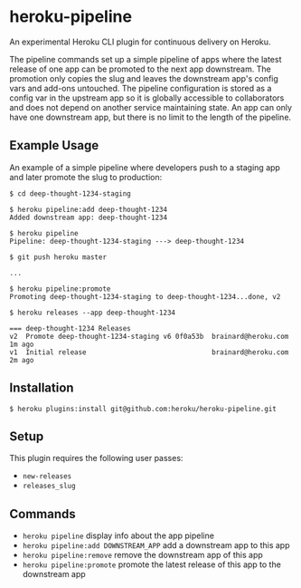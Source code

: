 heroku-pipeline
===============
An experimental Heroku CLI plugin for continuous delivery on Heroku.

The pipeline commands set up a simple pipeline of apps
where the latest release of one app can be promoted to the next app downstream.
The promotion only copies the slug and leaves the downstream app's config vars and add-ons untouched.
The pipeline configuration is stored as a config var in the upstream app
so it is globally accessible to collaborators and does not depend on another service maintaining state.
An app can only have one downstream app, but there is no limit to the length of the pipeline.

Example Usage
-------------
An example of a simple pipeline where developers push to a staging app and later promote the slug to production:

    $ cd deep-thought-1234-staging

    $ heroku pipeline:add deep-thought-1234
    Added downstream app: deep-thought-1234

    $ heroku pipeline
    Pipeline: deep-thought-1234-staging ---> deep-thought-1234

    $ git push heroku master

    ...

    $ heroku pipeline:promote
    Promoting deep-thought-1234-staging to deep-thought-1234...done, v2
    
    $ heroku releases --app deep-thought-1234
    
    === deep-thought-1234 Releases
    v2  Promote deep-thought-1234-staging v6 0f0a53b  brainard@heroku.com   1m ago
    v1  Initial release                               brainard@heroku.com   2m ago

Installation
------------
    $ heroku plugins:install git@github.com:heroku/heroku-pipeline.git

Setup
-----
This plugin requires the following user passes:

 - `new-releases`
 - `releases_slug`

Commands
--------
  - `heroku pipeline`                          display info about the app pipeline
  - `heroku pipeline:add DOWNSTREAM_APP`       add a downstream app to this app
  - `heroku pipeline:remove`                   remove the downstream app of this app
  - `heroku pipeline:promote`                  promote the latest release of this app to the downstream app